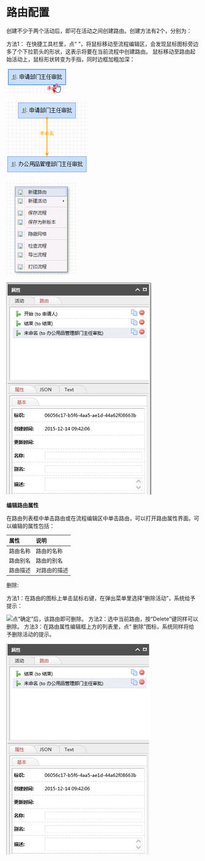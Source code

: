 # 路由配置

创建不少于两个活动后，即可在活动之间创建路由。创建方法有2个，分别为： 

方法1： 在快捷工具栏里，点“ ”，将鼠标移动至流程编辑区，会发现鼠标图标旁边多了个下拉箭头的形状，这表示将要在当前流程中创建路由。 鼠标移动至路由起始活动上，鼠标形状转变为手指，同时边框加粗加深：

![&#x5355;&#x51FB;&#x8BE5;&#x6D3B;&#x52A8;&#xFF0C;&#x518D;&#x5C06;&#x9F20;&#x6807;&#x79FB;&#x52A8;&#x81F3;&#x76EE;&#x6807;&#x6D3B;&#x52A8;&#x4E0A;&#xFF0C;&#x5355;&#x51FB;&#x9F20;&#x6807;&#x5DE6;&#x952E;&#xFF0C;&#x5373;&#x53EF;&#x5728;&#x4E24;&#x4E2A;&#x6D3B;&#x52A8;&#x4E4B;&#x95F4;&#x521B;&#x5EFA;&#x4E00;&#x6761;&#x201C;&#x672A;&#x547D;&#x540D;&#x201D;&#x8DEF;&#x7531;&#x3002;](../../.gitbook/assets/image%20%2842%29.png)

![&#x65B9;&#x6CD5;2&#xFF1A;&#x5728;&#x6D41;&#x7A0B;&#x7F16;&#x8F91;&#x533A;&#x57DF;&#x7684;&#x7A7A;&#x767D;&#x5904;&#x70B9;&#x51FB;&#x9F20;&#x6807;&#x5DE6;&#x952E;&#xFF0C;&#x5728;&#x5F39;&#x51FA;&#x7684;&#x83DC;&#x5355;&#x4E2D;&#x9009;&#x62E9;&#x201C;&#x65B0;&#x5EFA;&#x8DEF;&#x7531;&#x201D;&#xFF0C;&#x5176;&#x4ED6;&#x6B65;&#x9AA4;&#x540C;&#x4E0A;&#x3002;](../../.gitbook/assets/image%20%28109%29.png)

![&#x8DEF;&#x7531;&#x521B;&#x5EFA;&#x5B8C;&#x6210;&#x540E;&#xFF0C;&#x4F1A;&#x5728;&#x8DEF;&#x7531;&#x5217;&#x8868;&#x6846;&#x4E2D;&#x51FA;&#x73B0;&#xFF1A;](../../.gitbook/assets/image%20%2895%29.png)



![](../../.gitbook/assets/image%20%2862%29.png)




  


  **编辑路由属性**

在路由列表框中单击路由或在流程编辑区中单击路由，可以打开路由属性界面。可以编辑的属性包括：

| **属性** | **说明** |
| :--- | :--- |
| 路由名称 | 路由的名称 |
| 路由别名 | 路由的别名 |
| 路由描述 | 对路由的描述 |

删除:

方法1：在路由的图标上单击鼠标右键，在弹出菜单里选择“删除活动”，系统给予提示：

![&#x70B9;&#x201C;&#x786E;&#x5B9A;&#x201D;&#x540E;&#xFF0C;&#x8BE5;&#x8DEF;&#x7531;&#x5373;&#x53EF;&#x5220;&#x9664;&#x3002; &#x65B9;&#x6CD5;2&#xFF1A;&#x9009;&#x4E2D;&#x5F53;&#x524D;&#x8DEF;&#x7531;&#xFF0C;&#x6309;&#x201C;Delete&#x201D;&#x952E;&#x540C;&#x6837;&#x53EF;&#x4EE5;&#x5220;&#x9664;&#x3002; &#x65B9;&#x6CD5;3&#xFF1A;&#x5728;&#x8DEF;&#x7531;&#x5C5E;&#x6027;&#x7F16;&#x8F91;&#x6846;&#x4E0A;&#x65B9;&#x7684;&#x5217;&#x8868;&#x91CC;&#xFF0C;&#x70B9;&#x201C; &#x5220;&#x9664;&#x201D;&#x56FE;&#x6807;&#xFF0C;&#x7CFB;&#x7EDF;&#x540C;&#x6837;&#x5C06;&#x7ED9;&#x4E88;&#x5220;&#x9664;&#x6D3B;&#x52A8;&#x7684;&#x63D0;&#x793A;&#x3002;](../../.gitbook/assets/image%20%2887%29.png)

![](../../.gitbook/assets/image%20%2888%29.png)


